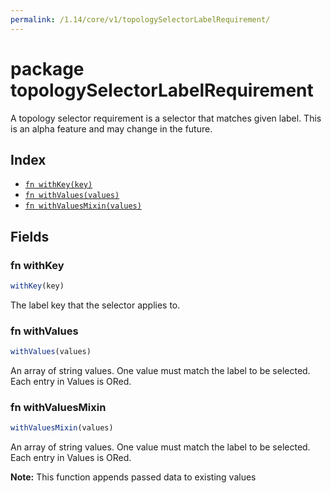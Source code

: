 ```yaml
---
permalink: /1.14/core/v1/topologySelectorLabelRequirement/
---
```


# package topologySelectorLabelRequirement

A topology selector requirement is a selector that matches given label. This is an alpha feature and may change in the future.

## Index

* [`fn withKey(key)`](#fn-withkey)
* [`fn withValues(values)`](#fn-withvalues)
* [`fn withValuesMixin(values)`](#fn-withvaluesmixin)

## Fields

### fn withKey

```ts
withKey(key)
```

The label key that the selector applies to.

### fn withValues

```ts
withValues(values)
```

An array of string values. One value must match the label to be selected. Each entry in Values is ORed.

### fn withValuesMixin

```ts
withValuesMixin(values)
```

An array of string values. One value must match the label to be selected. Each entry in Values is ORed.

**Note:** This function appends passed data to existing values